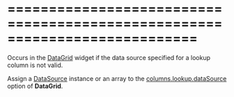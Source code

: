 <!--**
/*-------------------------------------------
    Auto-generated file. Do not modify.
-------------------------------------------

**-->
===========================================================================
===========================================================================

<!--shortDescription-->
Occurs in the [DataGrid](/Documentation/ApiReference/UI_Widgets/dxDataGrid/) widget if the data source specified for a lookup column is not valid.
<!--/shortDescription-->

<!--fullDescription-->
Assign a [DataSource](/Documentation/ApiReference/Data_Layer/DataSource/) instance or an array to the [columns.lookup.dataSource](/Documentation/ApiReference/UI_Widgets/dxDataGrid/Configuration/columns/lookup/#dataSource) option of **DataGrid**.
<!--/fullDescription-->